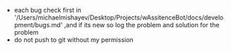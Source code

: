 - each bug check first  in '/Users/michaelmishayev/Desktop/Projects/wAssitenceBot/docs/development/bugs.md' ,and if its new so log  the problem and solution for the problem
- do not push to git without my permission